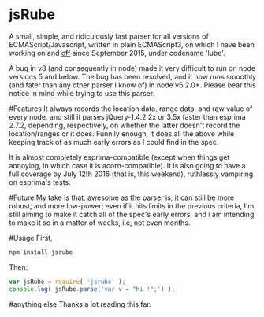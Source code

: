 # jsRube
A small, simple, and ridiculously fast parser for all versions of ECMAScript/Javascript, written in plain ECMAScript3, on which I have been working on and [off](https://github.com/nodejs/node/issues/5900) since September 2015, under codename 'lube'.

A bug in v8 (and consequently in node) made it very difficult to run on node versions 5 and below. The bug has been resolved, and it now runs smoothly (and fater than any other parser I know of) in node v6.2.0+. Please bear this notice in mind while trying to use this parser. 

#Features
It always records the location data, range data, and raw value of every node, and still it parses jQuery-1.4.2 2x or 3.5x faster than esprima 2.7.2, depending, respectively, on whether the latter doesn't record the location/ranges or it does.
Funnily enough, it does all the above while keeping track of as much early errors as I could find in the spec.

It is almost completely esprima-compatible (except when things get annoying, in which case it is acorn-compatible). It is also going to have a full coverage by July 12th 2016 (that is, this weekend), ruthlessly vampiring on esprima's tests.

#Future
My take is that, awesome as the parser is, it can still be more robust, and more low-power; even if it hits limits in the previous criteria, I'm still aiming to make it catch all of the spec's early errors, and i am intending to make it so in a matter of weeks, i.e, not even months.

#Usage
First,
```sh
npm install jsrube
```

Then:

```javascript
var jsRube = require( 'jsrube' );
console.log( jsRube.parse('var v = "hi !";') );
```

#anything else
Thanks a lot reading this far.

